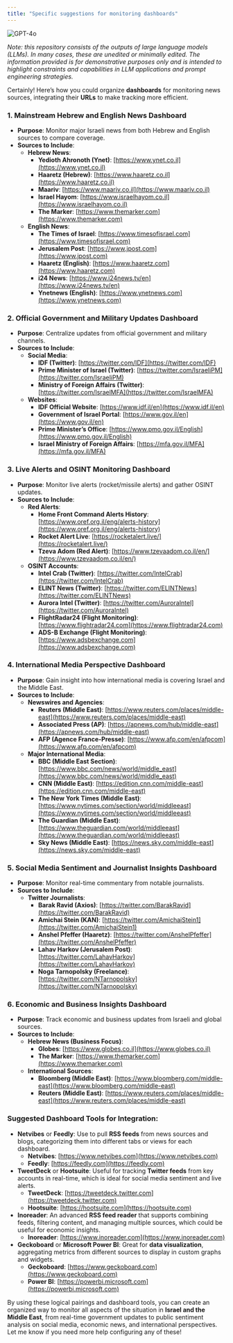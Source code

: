 ```yaml
---
title: "Specific suggestions for monitoring dashboards"
---
```

![GPT-4o](https://img.shields.io/badge/GPT--4o-3333FF?style=for-the-badge&logo=openai&logoColor=white)



*Note: this repository consists of the outputs of large language models (LLMs). In many cases, these are unedited or minimally edited. The information provided is for demonstrative purposes only and is intended to highlight constraints and capabilities in LLM applications and prompt engineering strategies.*


Certainly! Here’s how you could organize **dashboards** for monitoring news sources, integrating their **URLs** to make tracking more efficient.

### **1. Mainstream Hebrew and English News Dashboard**
   - **Purpose**: Monitor major Israeli news from both Hebrew and English sources to compare coverage.
   - **Sources to Include**:
     - **Hebrew News**:
       - **Yedioth Ahronoth (Ynet)**: [https://www.ynet.co.il](https://www.ynet.co.il)
       - **Haaretz (Hebrew)**: [https://www.haaretz.co.il](https://www.haaretz.co.il)
       - **Maariv**: [https://www.maariv.co.il](https://www.maariv.co.il)
       - **Israel Hayom**: [https://www.israelhayom.co.il](https://www.israelhayom.co.il)
       - **The Marker**: [https://www.themarker.com](https://www.themarker.com)
     - **English News**:
       - **The Times of Israel**: [https://www.timesofisrael.com](https://www.timesofisrael.com)
       - **Jerusalem Post**: [https://www.jpost.com](https://www.jpost.com)
       - **Haaretz (English)**: [https://www.haaretz.com](https://www.haaretz.com)
       - **i24 News**: [https://www.i24news.tv/en](https://www.i24news.tv/en)
       - **Ynetnews (English)**: [https://www.ynetnews.com](https://www.ynetnews.com)

### **2. Official Government and Military Updates Dashboard**
   - **Purpose**: Centralize updates from official government and military channels.
   - **Sources to Include**:
     - **Social Media**:
       - **IDF (Twitter)**: [https://twitter.com/IDF](https://twitter.com/IDF)
       - **Prime Minister of Israel (Twitter)**: [https://twitter.com/IsraeliPM](https://twitter.com/IsraeliPM)
       - **Ministry of Foreign Affairs (Twitter)**: [https://twitter.com/IsraelMFA](https://twitter.com/IsraelMFA)
     - **Websites**:
       - **IDF Official Website**: [https://www.idf.il/en](https://www.idf.il/en)
       - **Government of Israel Portal**: [https://www.gov.il/en](https://www.gov.il/en)
       - **Prime Minister’s Office**: [https://www.pmo.gov.il/English](https://www.pmo.gov.il/English)
       - **Israel Ministry of Foreign Affairs**: [https://mfa.gov.il/MFA](https://mfa.gov.il/MFA)

### **3. Live Alerts and OSINT Monitoring Dashboard**
   - **Purpose**: Monitor live alerts (rocket/missile alerts) and gather OSINT updates.
   - **Sources to Include**:
     - **Red Alerts**:
       - **Home Front Command Alerts History**: [https://www.oref.org.il/eng/alerts-history](https://www.oref.org.il/eng/alerts-history)
       - **Rocket Alert Live**: [https://rocketalert.live/](https://rocketalert.live/)
       - **Tzeva Adom (Red Alert)**: [https://www.tzevaadom.co.il/en/](https://www.tzevaadom.co.il/en/)
     - **OSINT Accounts**:
       - **Intel Crab (Twitter)**: [https://twitter.com/IntelCrab](https://twitter.com/IntelCrab)
       - **ELINT News (Twitter)**: [https://twitter.com/ELINTNews](https://twitter.com/ELINTNews)
       - **Aurora Intel (Twitter)**: [https://twitter.com/AuroraIntel](https://twitter.com/AuroraIntel)
       - **FlightRadar24 (Flight Monitoring)**: [https://www.flightradar24.com](https://www.flightradar24.com)
       - **ADS-B Exchange (Flight Monitoring)**: [https://www.adsbexchange.com](https://www.adsbexchange.com)

### **4. International Media Perspective Dashboard**
   - **Purpose**: Gain insight into how international media is covering Israel and the Middle East.
   - **Sources to Include**:
     - **Newswires and Agencies**:
       - **Reuters (Middle East)**: [https://www.reuters.com/places/middle-east](https://www.reuters.com/places/middle-east)
       - **Associated Press (AP)**: [https://apnews.com/hub/middle-east](https://apnews.com/hub/middle-east)
       - **AFP (Agence France-Presse)**: [https://www.afp.com/en/afpcom](https://www.afp.com/en/afpcom)
     - **Major International Media**:
       - **BBC (Middle East Section)**: [https://www.bbc.com/news/world/middle_east](https://www.bbc.com/news/world/middle_east)
       - **CNN (Middle East)**: [https://edition.cnn.com/middle-east](https://edition.cnn.com/middle-east)
       - **The New York Times (Middle East)**: [https://www.nytimes.com/section/world/middleeast](https://www.nytimes.com/section/world/middleeast)
       - **The Guardian (Middle East)**: [https://www.theguardian.com/world/middleeast](https://www.theguardian.com/world/middleeast)
       - **Sky News (Middle East)**: [https://news.sky.com/middle-east](https://news.sky.com/middle-east)

### **5. Social Media Sentiment and Journalist Insights Dashboard**
   - **Purpose**: Monitor real-time commentary from notable journalists.
   - **Sources to Include**:
     - **Twitter Journalists**:
       - **Barak Ravid (Axios)**: [https://twitter.com/BarakRavid](https://twitter.com/BarakRavid)
       - **Amichai Stein (KAN)**: [https://twitter.com/AmichaiStein1](https://twitter.com/AmichaiStein1)
       - **Anshel Pfeffer (Haaretz)**: [https://twitter.com/AnshelPfeffer](https://twitter.com/AnshelPfeffer)
       - **Lahav Harkov (Jerusalem Post)**: [https://twitter.com/LahavHarkov](https://twitter.com/LahavHarkov)
       - **Noga Tarnopolsky (Freelance)**: [https://twitter.com/NTarnopolsky](https://twitter.com/NTarnopolsky)

### **6. Economic and Business Insights Dashboard**
   - **Purpose**: Track economic and business updates from Israeli and global sources.
   - **Sources to Include**:
     - **Hebrew News (Business Focus)**:
       - **Globes**: [https://www.globes.co.il](https://www.globes.co.il)
       - **The Marker**: [https://www.themarker.com](https://www.themarker.com)
     - **International Sources**:
       - **Bloomberg (Middle East)**: [https://www.bloomberg.com/middle-east](https://www.bloomberg.com/middle-east)
       - **Reuters (Middle East)**: [https://www.reuters.com/places/middle-east](https://www.reuters.com/places/middle-east)

### Suggested Dashboard Tools for Integration:
- **Netvibes** or **Feedly**: Use to pull **RSS feeds** from news sources and blogs, categorizing them into different tabs or views for each dashboard.
  - **Netvibes**: [https://www.netvibes.com](https://www.netvibes.com)
  - **Feedly**: [https://feedly.com](https://feedly.com)
- **TweetDeck** or **Hootsuite**: Useful for tracking **Twitter feeds** from key accounts in real-time, which is ideal for social media sentiment and live alerts.
  - **TweetDeck**: [https://tweetdeck.twitter.com](https://tweetdeck.twitter.com)
  - **Hootsuite**: [https://hootsuite.com](https://hootsuite.com)
- **Inoreader**: An advanced **RSS feed reader** that supports combining feeds, filtering content, and managing multiple sources, which could be useful for economic insights.
  - **Inoreader**: [https://www.inoreader.com](https://www.inoreader.com)
- **Geckoboard** or **Microsoft Power BI**: Great for **data visualization**, aggregating metrics from different sources to display in custom graphs and widgets.
  - **Geckoboard**: [https://www.geckoboard.com](https://www.geckoboard.com)
  - **Power BI**: [https://powerbi.microsoft.com](https://powerbi.microsoft.com)

By using these logical pairings and dashboard tools, you can create an organized way to monitor all aspects of the situation in **Israel and the Middle East**, from real-time government updates to public sentiment analysis on social media, economic news, and international perspectives. Let me know if you need more help configuring any of these!